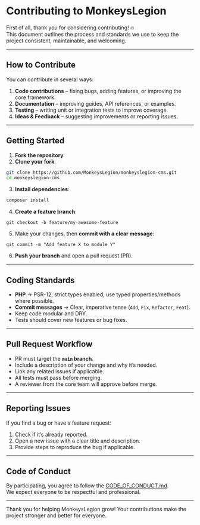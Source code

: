 # Contributing to MonkeysLegion

First of all, thank you for considering contributing! :fire:  
This document outlines the process and standards we use to keep the project consistent, maintainable, and welcoming.

---

## How to Contribute

You can contribute in several ways:

1. **Code contributions** – fixing bugs, adding features, or improving the core framework.
2. **Documentation** – improving guides, API references, or examples.
3. **Testing** – writing unit or integration tests to improve coverage.
4. **Ideas & Feedback** – suggesting improvements or reporting issues.

---

## Getting Started

1. **Fork the repository**  
2. **Clone your fork**:

```bash
git clone https://github.com/MonkeysLegion/monkeyslegion-cms.git
cd monkeyslegion-cms
```

3. **Install dependencies**:
```bash
composer install 
```

4. **Create a feature branch**:

```
git checkout -b feature/my-awesome-feature
```

5. Make your changes, then **commit with a clear message**:

```
git commit -m "Add feature X to module Y"
```

6. **Push your branch** and open a pull request (PR).

---

## Coding Standards

- **PHP** → PSR-12, strict types enabled, use typed properties/methods where possible.
- **Commit messages** → Clear, imperative tense (`Add`, `Fix`, `Refactor`, `Feat`).
- Keep code modular and DRY.
- Tests should cover new features or bug fixes.

---

## Pull Request Workflow

- PR must target the **`main` branch**.  
- Include a description of your change and why it’s needed.  
- Link any related issues if applicable.  
- All tests must pass before merging.  
- A reviewer from the core team will approve before merge.

---

## Reporting Issues

If you find a bug or have a feature request:

1. Check if it’s already reported.
2. Open a new issue with a clear title and description.
3. Provide steps to reproduce the bug if applicable.

---

## Code of Conduct

By participating, you agree to follow the [CODE_OF_CONDUCT.md](./CODE_OF_CONDUCT.md).  
We expect everyone to be respectful and professional.

---

Thank you for helping MonkeysLegion grow! Your contributions make the project stronger and better for everyone.
